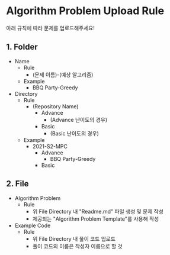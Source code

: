 # Algorithm Problem Upload Rule
아래 규칙에 따라 문제를 업로드해주세요!

## 1. Folder
- Name
	- Rule
		- (문제 이름)-(예상 알고리즘)
	- Example
		- BBQ Party-Greedy
- Directory
	-  Rule
		- (Repository Name)
			- Advance
				- (Advance 난이도의 경우)
			- Basic
				- (Basic 난이도의 경우)
	- Example
		- 2021-S2-MPC
			- Advance
				- BBQ Party-Greedy
			- Basic

## 2. File
- Algorithm Problem
	- Rule
		- 위 File Directory 내 "Readme.md" 파일 생성 및 문제 작성
		- 제공되는 "Algorithm Problem Template"를 사용해 작성
- Example Code
	- Rule
		- 위 File Directory 내 풀이 코드 업로드
		- 풀이 코드의 이름은 작성자 이름으로 할 것
